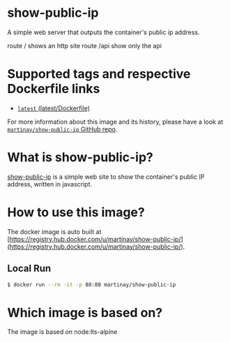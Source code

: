 show-public-ip
===
A simple web server that outputs the container's public ip address.

route / shows an http site
route /api show only the api

# Supported tags and respective Dockerfile links

* [`latest` (latest/Dockerfile)](https://github.com/Martinay/show-public-ip/blob/master/Dockerfile)

For more information about this image and its history, please have a look at [`martinay/show-public-ip` GitHub repo](https://github.com/Martinay/show-public-ip).

# What is show-public-ip?
[show-public-ip](https://github.com/Martinay/show-public-ip) is a simple web site to show the container's public IP address, written in javascript.

# How to use this image?
The docker image is auto built at [https://registry.hub.docker.com/u/martinay/show-public-ip/](https://registry.hub.docker.com/u/martinay/show-public-ip/).

## Local Run
```sh
$ docker run --rm -it -p 80:80 martinay/show-public-ip
```

# Which image is based on?
The image is based on node:lts-alpine
